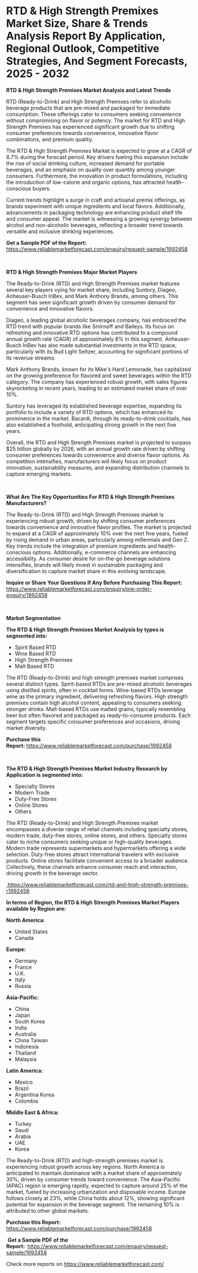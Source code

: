 <p><h1>RTD & High Strength Premixes Market Size, Share & Trends Analysis Report By Application, Regional Outlook, Competitive Strategies, And Segment Forecasts, 2025 - 2032</h1></p><p><strong>RTD & High Strength Premixes Market Analysis and Latest Trends</strong></p>
<p><p>RTD (Ready-to-Drink) and High Strength Premixes refer to alcoholic beverage products that are pre-mixed and packaged for immediate consumption. These offerings cater to consumers seeking convenience without compromising on flavor or potency. The market for RTD and High Strength Premixes has experienced significant growth due to shifting consumer preferences towards convenience, innovative flavor combinations, and premium quality.</p><p>The RTD & High Strength Premixes Market is expected to grow at a CAGR of 8.7% during the forecast period. Key drivers fueling this expansion include the rise of social drinking culture, increased demand for portable beverages, and an emphasis on quality over quantity among younger consumers. Furthermore, the innovation in product formulations, including the introduction of low-calorie and organic options, has attracted health-conscious buyers.</p><p>Current trends highlight a surge in craft and artisanal premix offerings, as brands experiment with unique ingredients and local flavors. Additionally, advancements in packaging technology are enhancing product shelf life and consumer appeal. The market is witnessing a growing synergy between alcohol and non-alcoholic beverages, reflecting a broader trend towards versatile and inclusive drinking experiences.</p></p>
<p><strong>Get a Sample PDF of the Report:&nbsp;</strong> <a href="https://www.reliablemarketforecast.com/enquiry/request-sample/1992458?utm_campaign=3458&utm_medium=2&utm_source=Github&utm_content=ia&utm_term=07042025&utm_id=rtd-high-strength-premixes">https://www.reliablemarketforecast.com/enquiry/request-sample/1992458</a></p>
<p>&nbsp;</p>
<p><strong>RTD & High Strength Premixes Major Market Players</strong></p>
<p><p>The Ready-to-Drink (RTD) and High Strength Premixes market features several key players vying for market share, including Suntory, Diageo, Anheuser-Busch InBev, and Mark Anthony Brands, among others. This segment has seen significant growth driven by consumer demand for convenience and innovative flavors. </p><p>Diageo, a leading global alcoholic beverages company, has embraced the RTD trend with popular brands like Smirnoff and Baileys. Its focus on refreshing and innovative RTD options has contributed to a compound annual growth rate (CAGR) of approximately 8% in this segment. Anheuser-Busch InBev has also made substantial investments in the RTD space, particularly with its Bud Light Seltzer, accounting for significant portions of its revenue streams. </p><p>Mark Anthony Brands, known for its Mike's Hard Lemonade, has capitalized on the growing preference for flavored and sweet beverages within the RTD category. The company has experienced robust growth, with sales figures skyrocketing in recent years, leading to an estimated market share of over 10%.</p><p>Suntory has leveraged its established beverage expertise, expanding its portfolio to include a variety of RTD options, which has enhanced its prominence in the market. Bacardi, through its ready-to-drink cocktails, has also established a foothold, anticipating strong growth in the next five years. </p><p>Overall, the RTD and High Strength Premixes market is projected to surpass $25 billion globally by 2026, with an annual growth rate driven by shifting consumer preferences towards convenience and diverse flavor options. As competition intensifies, manufacturers will likely focus on product innovation, sustainability measures, and expanding distribution channels to capture emerging markets.</p></p>
<p>&nbsp;</p>
<p><strong>What Are The Key Opportunities For RTD & High Strength Premixes Manufacturers?</strong></p>
<p><p>The Ready-to-Drink (RTD) and High Strength Premixes market is experiencing robust growth, driven by shifting consumer preferences towards convenience and innovative flavor profiles. The market is projected to expand at a CAGR of approximately 10% over the next five years, fueled by rising demand in urban areas, particularly among millennials and Gen Z. Key trends include the integration of premium ingredients and health-conscious options. Additionally, e-commerce channels are enhancing accessibility. As consumer desire for on-the-go beverage solutions intensifies, brands will likely invest in sustainable packaging and diversification to capture market share in this evolving landscape.</p></p>
<p><strong>Inquire or Share Your Questions If Any Before Purchasing This Report:</strong> <a href="https://www.reliablemarketforecast.com/enquiry/pre-order-enquiry/1992458?utm_campaign=3458&utm_medium=2&utm_source=Github&utm_content=ia&utm_term=07042025&utm_id=rtd-high-strength-premixes">https://www.reliablemarketforecast.com/enquiry/pre-order-enquiry/1992458</a></p>
<p>&nbsp;</p>
<p><strong>Market Segmentation</strong></p>
<p><strong>The RTD & High Strength Premixes Market Analysis by types is segmented into:</strong></p>
<p><ul><li>Spirit Based RTD</li><li>Wine Based RTD</li><li>High Strength Premixes</li><li>Malt Based RTD</li></ul></p>
<p><p>The RTD (Ready-to-Drink) and high strength premixes market comprises several distinct types. Spirit-based RTDs are pre-mixed alcoholic beverages using distilled spirits, often in cocktail forms. Wine-based RTDs leverage wine as the primary ingredient, delivering refreshing flavors. High strength premixes contain high alcohol content, appealing to consumers seeking stronger drinks. Malt-based RTDs use malted grains, typically resembling beer but often flavored and packaged as ready-to-consume products. Each segment targets specific consumer preferences and occasions, driving market diversity.</p></p>
<p><strong>Purchase this Report:&nbsp;</strong><a href="https://www.reliablemarketforecast.com/purchase/1992458?utm_campaign=3458&utm_medium=2&utm_source=Github&utm_content=ia&utm_term=07042025&utm_id=rtd-high-strength-premixes">https://www.reliablemarketforecast.com/purchase/1992458</a></p>
<p>&nbsp;</p>
<p><strong>The RTD & High Strength Premixes Market Industry Research by Application is segmented into:</strong></p>
<p><ul><li>Specialty Stores</li><li>Modern Trade</li><li>Duty-Free Stores</li><li>Online Stores</li><li>Others</li></ul></p>
<p><p>The RTD (Ready-to-Drink) and High Strength Premixes market encompasses a diverse range of retail channels including specialty stores, modern trade, duty-free stores, online stores, and others. Specialty stores cater to niche consumers seeking unique or high-quality beverages. Modern trade represents supermarkets and hypermarkets offering a wide selection. Duty-free stores attract international travelers with exclusive products. Online stores facilitate convenient access to a broader audience. Collectively, these channels enhance consumer reach and interaction, driving growth in the beverage sector.</p></p>
<p><a href="https://www.reliablemarketforecast.com/rtd-and-high-strength-premixes-r1992458?utm_campaign=3458&utm_medium=2&utm_source=Github&utm_content=ia&utm_term=07042025&utm_id=rtd-high-strength-premixes">&nbsp;https://www.reliablemarketforecast.com/rtd-and-high-strength-premixes-r1992458</a></p>
<p><strong>In terms of Region, the RTD & High Strength Premixes Market Players available by Region are:</strong></p>
<p>
    <p> <strong> North America: </strong>
        <ul>
            <li>United States</li>
            <li>Canada</li>
        </ul>
        </p> 
    <p> <strong> Europe: </strong>
        <ul>
            <li>Germany</li>
            <li>France</li>
            <li>U.K.</li>
            <li>Italy</li>
            <li>Russia</li>
        </ul>
        </p> 
    <p> <strong> Asia-Pacific: </strong>
        <ul>
            <li>China</li>
            <li>Japan</li>
            <li>South Korea</li>
            <li>India</li>
            <li>Australia</li>
            <li>China Taiwan</li>
            <li>Indonesia</li>
            <li>Thailand</li>
            <li>Malaysia</li>
        </ul>
        </p> 
    <p> <strong> Latin America: </strong>
        <ul>
            <li>Mexico</li>
            <li>Brazil</li>
            <li>Argentina Korea</li>
            <li>Colombia</li>
        </ul>
        </p> 
    <p> <strong> Middle East & Africa: </strong>
        <ul>
            <li>Turkey</li>
            <li>Saudi</li>
            <li>Arabia</li>
            <li>UAE</li>
            <li>Korea</li>
        </ul>
    </p>
    </p>
<p><p>The Ready-to-Drink (RTD) and high-strength premixes market is experiencing robust growth across key regions. North America is anticipated to maintain dominance with a market share of approximately 30%, driven by consumer trends toward convenience. The Asia-Pacific (APAC) region is emerging rapidly, expected to capture around 25% of the market, fueled by increasing urbanization and disposable income. Europe follows closely at 23%, while China holds about 12%, showing significant potential for expansion in the beverage segment. The remaining 10% is attributed to other global markets.</p></p>
<p><strong>Purchase this Report: </strong><a href="https://www.reliablemarketforecast.com/purchase/1992458?utm_campaign=3458&utm_medium=2&utm_source=Github&utm_content=ia&utm_term=07042025&utm_id=rtd-high-strength-premixes">https://www.reliablemarketforecast.com/purchase/1992458</a></p>
<p>&nbsp;<strong>Get a Sample PDF of the Report:&nbsp;&nbsp;</strong><a href="https://www.reliablemarketforecast.com/enquiry/request-sample/1992458?utm_campaign=3458&utm_medium=2&utm_source=Github&utm_content=ia&utm_term=07042025&utm_id=rtd-high-strength-premixes">https://www.reliablemarketforecast.com/enquiry/request-sample/1992458</a></p>
<p><strong></strong></p>
<p>Check more reports on <a href="https://www.reliablemarketforecast.com/?utm_campaign=3458&utm_medium=2&utm_source=Github&utm_content=ia&utm_term=07042025&utm_id=rtd-high-strength-premixes">https://www.reliablemarketforecast.com/</a></p>